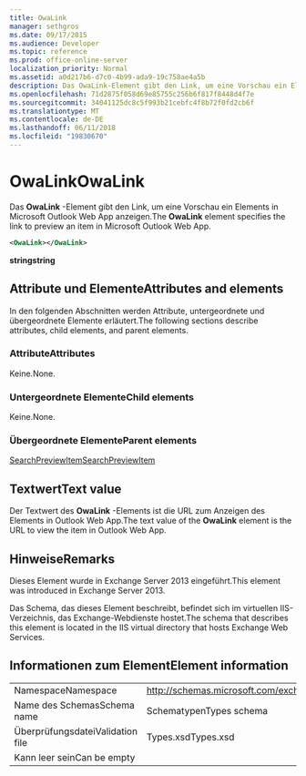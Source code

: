 ```yaml
---
title: OwaLink
manager: sethgros
ms.date: 09/17/2015
ms.audience: Developer
ms.topic: reference
ms.prod: office-online-server
localization_priority: Normal
ms.assetid: a0d217b6-d7c0-4b99-ada9-19c758ae4a5b
description: Das OwaLink-Element gibt den Link, um eine Vorschau ein Elements in Microsoft Outlook Web App anzeigen.
ms.openlocfilehash: 71d2875f058d69e85755c256b6f817f8448d4f7e
ms.sourcegitcommit: 34041125dc8c5f993b21cebfc4f8b72f0fd2cb6f
ms.translationtype: MT
ms.contentlocale: de-DE
ms.lasthandoff: 06/11/2018
ms.locfileid: "19830670"
---
```

# <a name="owalink"></a><span data-ttu-id="93958-103">OwaLink</span><span class="sxs-lookup"><span data-stu-id="93958-103">OwaLink</span></span>

<span data-ttu-id="93958-104">Das **OwaLink** -Element gibt den Link, um eine Vorschau ein Elements in Microsoft Outlook Web App anzeigen.</span><span class="sxs-lookup"><span data-stu-id="93958-104">The **OwaLink** element specifies the link to preview an item in Microsoft Outlook Web App.</span></span> 
  
```XML
<OwaLink></OwaLink>
```

 <span data-ttu-id="93958-105">**string**</span><span class="sxs-lookup"><span data-stu-id="93958-105">**string**</span></span>
## <a name="attributes-and-elements"></a><span data-ttu-id="93958-106">Attribute und Elemente</span><span class="sxs-lookup"><span data-stu-id="93958-106">Attributes and elements</span></span>

<span data-ttu-id="93958-107">In den folgenden Abschnitten werden Attribute, untergeordnete und übergeordnete Elemente erläutert.</span><span class="sxs-lookup"><span data-stu-id="93958-107">The following sections describe attributes, child elements, and parent elements.</span></span>
  
### <a name="attributes"></a><span data-ttu-id="93958-108">Attribute</span><span class="sxs-lookup"><span data-stu-id="93958-108">Attributes</span></span>

<span data-ttu-id="93958-109">Keine.</span><span class="sxs-lookup"><span data-stu-id="93958-109">None.</span></span>
  
### <a name="child-elements"></a><span data-ttu-id="93958-110">Untergeordnete Elemente</span><span class="sxs-lookup"><span data-stu-id="93958-110">Child elements</span></span>

<span data-ttu-id="93958-111">Keine.</span><span class="sxs-lookup"><span data-stu-id="93958-111">None.</span></span>
  
### <a name="parent-elements"></a><span data-ttu-id="93958-112">Übergeordnete Elemente</span><span class="sxs-lookup"><span data-stu-id="93958-112">Parent elements</span></span>

[<span data-ttu-id="93958-113">SearchPreviewItem</span><span class="sxs-lookup"><span data-stu-id="93958-113">SearchPreviewItem</span></span>](searchpreviewitem.md)
  
## <a name="text-value"></a><span data-ttu-id="93958-114">Textwert</span><span class="sxs-lookup"><span data-stu-id="93958-114">Text value</span></span>

<span data-ttu-id="93958-115">Der Textwert des **OwaLink** -Elements ist die URL zum Anzeigen des Elements in Outlook Web App.</span><span class="sxs-lookup"><span data-stu-id="93958-115">The text value of the **OwaLink** element is the URL to view the item in Outlook Web App.</span></span> 
  
## <a name="remarks"></a><span data-ttu-id="93958-116">Hinweise</span><span class="sxs-lookup"><span data-stu-id="93958-116">Remarks</span></span>

<span data-ttu-id="93958-117">Dieses Element wurde in Exchange Server 2013 eingeführt.</span><span class="sxs-lookup"><span data-stu-id="93958-117">This element was introduced in Exchange Server 2013.</span></span>
  
<span data-ttu-id="93958-118">Das Schema, das dieses Element beschreibt, befindet sich im virtuellen IIS-Verzeichnis, das Exchange-Webdienste hostet.</span><span class="sxs-lookup"><span data-stu-id="93958-118">The schema that describes this element is located in the IIS virtual directory that hosts Exchange Web Services.</span></span>
  
## <a name="element-information"></a><span data-ttu-id="93958-119">Informationen zum Element</span><span class="sxs-lookup"><span data-stu-id="93958-119">Element information</span></span>

|||
|:-----|:-----|
|<span data-ttu-id="93958-120">Namespace</span><span class="sxs-lookup"><span data-stu-id="93958-120">Namespace</span></span>  <br/> |http://schemas.microsoft.com/exchange/services/2006/types  <br/> |
|<span data-ttu-id="93958-121">Name des Schemas</span><span class="sxs-lookup"><span data-stu-id="93958-121">Schema name</span></span>  <br/> |<span data-ttu-id="93958-122">Schematypen</span><span class="sxs-lookup"><span data-stu-id="93958-122">Types schema</span></span>  <br/> |
|<span data-ttu-id="93958-123">Überprüfungsdatei</span><span class="sxs-lookup"><span data-stu-id="93958-123">Validation file</span></span>  <br/> |<span data-ttu-id="93958-124">Types.xsd</span><span class="sxs-lookup"><span data-stu-id="93958-124">Types.xsd</span></span>  <br/> |
|<span data-ttu-id="93958-125">Kann leer sein</span><span class="sxs-lookup"><span data-stu-id="93958-125">Can be empty</span></span>  <br/> ||
   


